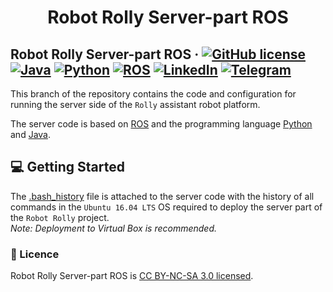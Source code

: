 <h1 align="center">
  Robot Rolly Server-part ROS
</h1>

## Robot Rolly Server-part ROS &middot; [![GitHub license](https://img.shields.io/badge/license-CC%20BY--NC--SA%203.0-blue)](./LICENSE) [![Java](https://img.shields.io/badge/Java-SE8-blue)](https://www.java.com/) [![Python](https://img.shields.io/badge/python-3.6-red)](https://www.python.org/) [![ROS](https://img.shields.io/badge/platform-ROS-critical)](https://www.ros.org/) [![LinkedIn](https://img.shields.io/badge/linkedin-Sergey%20Ivanov-blue)](https://www.linkedin.com/in/sergey-ivanov-33413823a/) [![Telegram](https://img.shields.io/badge/telegram-%40SergeyIvanov__dev-blueviolet)](https://t.me/SergeyIvanov_dev) ##

This branch of the repository contains the code and configuration for running the server side of the `Rolly` assistant robot platform.

The server code is based on [ROS](https://www.ros.org/) and the programming language [Python](https://www.python.org/) and [Java](https://www.java.com/).

## :computer: Getting Started  ##

The [.bash_history](./bach_history/.bash_history) file is attached to the server code with the history of all commands in the `Ubuntu 16.04 LTS` OS required to deploy the server part of the `Robot Rolly` project.<br>
_Note: Deployment to Virtual Box is recommended._

### :bookmark_tabs: Licence ###
Robot Rolly Server-part ROS is [CC BY-NC-SA 3.0 licensed](./LICENSE).
